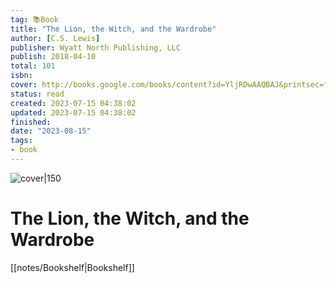 ```yaml
---
tag: 📚Book
title: "The Lion, the Witch, and the Wardrobe"
author: [C.S. Lewis]
publisher: Wyatt North Publishing, LLC
publish: 2018-04-10
total: 101
isbn:  
cover: http://books.google.com/books/content?id=YljRDwAAQBAJ&printsec=frontcover&img=1&zoom=1&edge=curl&source=gbs_api
status: read
created: 2023-07-15 04:38:02
updated: 2023-07-15 04:38:02
finished: 
date: "2023-08-15"
tags:
- book
---
```


![cover|150](http://books.google.com/books/content?id=YljRDwAAQBAJ&printsec=frontcover&img=1&zoom=1&edge=curl&source=gbs_api)

# The Lion, the Witch, and the Wardrobe
[[notes/Bookshelf|Bookshelf]]